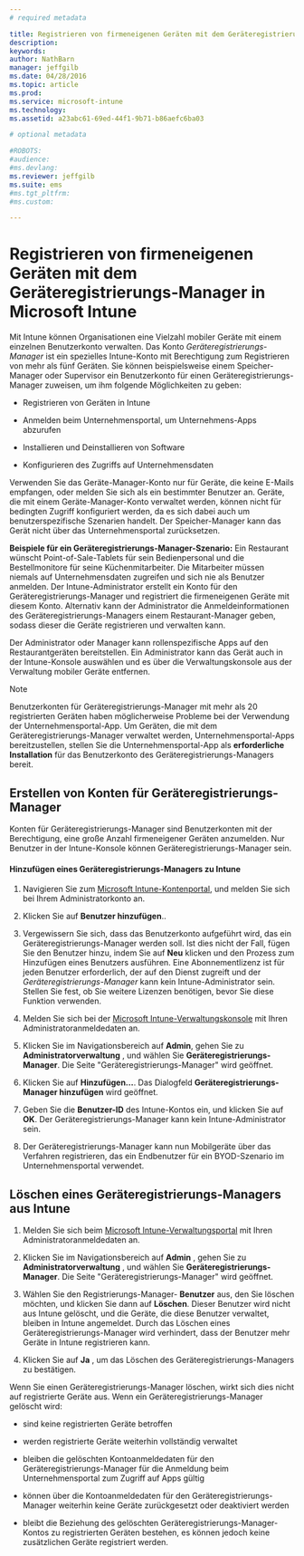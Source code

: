 ```yaml
---
# required metadata

title: Registrieren von firmeneigenen Geräten mit dem Geräteregistrierungs-Manager in Microsoft Intune | Microsoft Intune
description:
keywords:
author: NathBarn
manager: jeffgilb
ms.date: 04/28/2016
ms.topic: article
ms.prod:
ms.service: microsoft-intune
ms.technology:
ms.assetid: a23abc61-69ed-44f1-9b71-b86aefc6ba03

# optional metadata

#ROBOTS:
#audience:
#ms.devlang:
ms.reviewer: jeffgilb
ms.suite: ems
#ms.tgt_pltfrm:
#ms.custom:

---
```


# Registrieren von firmeneigenen Geräten mit dem Geräteregistrierungs-Manager in Microsoft Intune
Mit Intune können Organisationen eine Vielzahl mobiler Geräte mit einem einzelnen Benutzerkonto verwalten. Das Konto *Geräteregistrierungs-Manager* ist ein spezielles Intune-Konto mit Berechtigung zum Registrieren von mehr als fünf Geräten. Sie können beispielsweise einem Speicher-Manager oder Supervisor ein Benutzerkonto für einen Geräteregistrierungs-Manager zuweisen, um ihm folgende Möglichkeiten zu geben:

-   Registrieren von Geräten in Intune

-   Anmelden beim Unternehmensportal, um Unternehmens-Apps abzurufen

-   Installieren und Deinstallieren von Software

-   Konfigurieren des Zugriffs auf Unternehmensdaten

Verwenden Sie das Geräte-Manager-Konto nur für Geräte, die keine E-Mails empfangen, oder melden Sie sich als ein bestimmter Benutzer an. Geräte, die mit einem Geräte-Manager-Konto verwaltet werden, können nicht für bedingten Zugriff konfiguriert werden, da es sich dabei auch um benutzerspezifische Szenarien handelt. Der Speicher-Manager kann das Gerät nicht über das Unternehmensportal zurücksetzen.

**Beispiele für ein Geräteregistrierungs-Manager-Szenario:**
Ein Restaurant wünscht Point-of-Sale-Tablets für sein Bedienpersonal und die Bestellmonitore für seine Küchenmitarbeiter. Die Mitarbeiter müssen niemals auf Unternehmensdaten zugreifen und sich nie als Benutzer anmelden. Der Intune-Administrator erstellt ein Konto für den Geräteregistrierungs-Manager und registriert die firmeneigenen Geräte mit diesem Konto. Alternativ kann der Administrator die Anmeldeinformationen des Geräteregistrierungs-Managers einem Restaurant-Manager geben, sodass dieser die Geräte registrieren und verwalten kann.

Der Administrator oder Manager kann rollenspezifische Apps auf den Restaurantgeräten bereitstellen. Ein Administrator kann das Gerät auch in der Intune-Konsole auswählen und es über die Verwaltungskonsole aus der Verwaltung mobiler Geräte entfernen.

> [!NOTE]
> Benutzerkonten für Geräteregistrierungs-Manager mit mehr als 20 registrierten Geräten haben möglicherweise Probleme bei der Verwendung der Unternehmensportal-App. Um Geräten, die mit dem Geräteregistrierungs-Manager verwaltet werden, Unternehmensportal-Apps bereitzustellen, stellen Sie die Unternehmensportal-App als **erforderliche Installation** für das Benutzerkonto des Geräteregistrierungs-Managers bereit.

## Erstellen von Konten für Geräteregistrierungs-Manager
Konten für Geräteregistrierungs-Manager sind Benutzerkonten mit der Berechtigung, eine große Anzahl firmeneigener Geräten anzumelden. Nur Benutzer in der Intune-Konsole können Geräteregistrierungs-Manager sein.

#### Hinzufügen eines Geräteregistrierungs-Managers zu Intune

1.  Navigieren Sie zum [Microsoft Intune-Kontenportal](http://go.microsoft.com/fwlink/?LinkId=698854), und melden Sie sich bei Ihrem Administratorkonto an.

2.  Klicken Sie auf **Benutzer hinzufügen**..

3.  Vergewissern Sie sich, dass das Benutzerkonto aufgeführt wird, das ein Geräteregistrierungs-Manager werden soll. Ist dies nicht der Fall, fügen Sie den Benutzer hinzu, indem Sie auf **Neu** klicken und den Prozess zum Hinzufügen eines Benutzers ausführen. Eine Abonnementlizenz ist für jeden Benutzer erforderlich, der auf den Dienst zugreift und der *Geräteregistrierungs-Manager* kann kein Intune-Administrator sein. Stellen Sie fest, ob Sie weitere Lizenzen benötigen, bevor Sie diese Funktion verwenden.

4.  Melden Sie sich bei der [Microsoft Intune-Verwaltungskonsole](http://manage.microsoft.com) mit Ihren Administratoranmeldedaten an.

5.  Klicken Sie im Navigationsbereich auf **Admin**, gehen Sie zu **Administratorverwaltung** , und wählen Sie **Geräteregistrierungs-Manager**. Die Seite "Geräteregistrierungs-Manager" wird geöffnet.

6.  Klicken Sie auf **Hinzufügen…**. Das Dialogfeld **Geräteregistrierungs-Manager hinzufügen** wird geöffnet.

7.  Geben Sie die **Benutzer-ID** des Intune-Kontos ein, und klicken Sie auf **OK**. Der Geräteregistrierungs-Manager kann kein Intune-Administrator sein.

8.  Der Geräteregistrierungs-Manager kann nun Mobilgeräte über das Verfahren registrieren, das ein Endbenutzer für ein BYOD-Szenario im Unternehmensportal verwendet.

## Löschen eines Geräteregistrierungs-Managers aus Intune

1.  Melden Sie sich beim [Microsoft Intune-Verwaltungsportal](http://manage.microsoft.com) mit Ihren Administratoranmeldedaten an.

2.  Klicken Sie im Navigationsbereich auf **Admin** , gehen Sie zu **Administratorverwaltung** , und wählen Sie **Geräteregistrierungs-Manager**. Die Seite "Geräteregistrierungs-Manager" wird geöffnet.

3.  Wählen Sie den Registrierungs-Manager- **Benutzer** aus, den Sie löschen möchten, und klicken Sie dann auf **Löschen**. Dieser Benutzer wird nicht aus Intune gelöscht, und die Geräte, die diese Benutzer verwaltet, bleiben in Intune angemeldet. Durch das Löschen eines Geräteregistrierungs-Manager wird verhindert, dass der Benutzer mehr Geräte in Intune registrieren kann.

4.  Klicken Sie auf **Ja** , um das Löschen des Geräteregistrierungs-Managers zu bestätigen.

Wenn Sie einen Geräteregistrierungs-Manager löschen, wirkt sich dies nicht auf registrierte Geräte aus. Wenn ein Geräteregistrierungs-Manager gelöscht wird:

-   sind keine registrierten Geräte betroffen

-   werden registrierte Geräte weiterhin vollständig verwaltet

-   bleiben die gelöschten Kontoanmeldedaten für den Geräteregistrierungs-Manager für die Anmeldung beim Unternehmensportal zum Zugriff auf Apps gültig

-   können über die Kontoanmeldedaten für den Geräteregistrierungs-Manager weiterhin keine Geräte zurückgesetzt oder deaktiviert werden

-   bleibt die Beziehung des gelöschten Geräteregistrierungs-Manager-Kontos zu registrierten Geräten bestehen, es können jedoch keine zusätzlichen Geräte registriert werden.


<!--HONumber=May16_HO1-->


